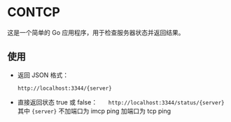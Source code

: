 # CONTCP

这是一个简单的 Go 应用程序，用于检查服务器状态并返回结果。

## 使用

- 返回 JSON 格式：
  ```
  http://localhost:3344/{server}
  ```
- 直接返回状态 true 或 false：
  `    http://localhost:3344/status/{server}
   `
  其中 `{server}` 不加端口为 imcp ping 加端口为 tcp ping

